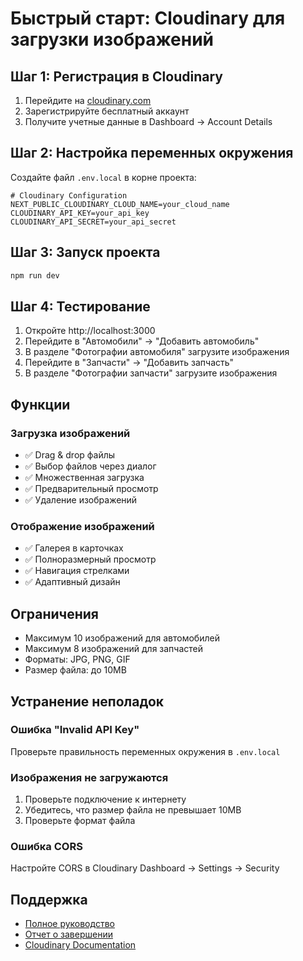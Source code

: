 # Быстрый старт: Cloudinary для загрузки изображений

## Шаг 1: Регистрация в Cloudinary

1. Перейдите на [cloudinary.com](https://cloudinary.com)
2. Зарегистрируйте бесплатный аккаунт
3. Получите учетные данные в Dashboard → Account Details

## Шаг 2: Настройка переменных окружения

Создайте файл `.env.local` в корне проекта:

```env
# Cloudinary Configuration
NEXT_PUBLIC_CLOUDINARY_CLOUD_NAME=your_cloud_name
CLOUDINARY_API_KEY=your_api_key
CLOUDINARY_API_SECRET=your_api_secret
```

## Шаг 3: Запуск проекта

```bash
npm run dev
```

## Шаг 4: Тестирование

1. Откройте http://localhost:3000
2. Перейдите в "Автомобили" → "Добавить автомобиль"
3. В разделе "Фотографии автомобиля" загрузите изображения
4. Перейдите в "Запчасти" → "Добавить запчасть"
5. В разделе "Фотографии запчасти" загрузите изображения

## Функции

### Загрузка изображений
- ✅ Drag & drop файлы
- ✅ Выбор файлов через диалог
- ✅ Множественная загрузка
- ✅ Предварительный просмотр
- ✅ Удаление изображений

### Отображение изображений
- ✅ Галерея в карточках
- ✅ Полноразмерный просмотр
- ✅ Навигация стрелками
- ✅ Адаптивный дизайн

## Ограничения

- Максимум 10 изображений для автомобилей
- Максимум 8 изображений для запчастей
- Форматы: JPG, PNG, GIF
- Размер файла: до 10MB

## Устранение неполадок

### Ошибка "Invalid API Key"
Проверьте правильность переменных окружения в `.env.local`

### Изображения не загружаются
1. Проверьте подключение к интернету
2. Убедитесь, что размер файла не превышает 10MB
3. Проверьте формат файла

### Ошибка CORS
Настройте CORS в Cloudinary Dashboard → Settings → Security

## Поддержка

- [Полное руководство](CLOUDINARY_SETUP_GUIDE.md)
- [Отчет о завершении](CLOUDINARY_INTEGRATION_REPORT.md)
- [Cloudinary Documentation](https://cloudinary.com/documentation)
